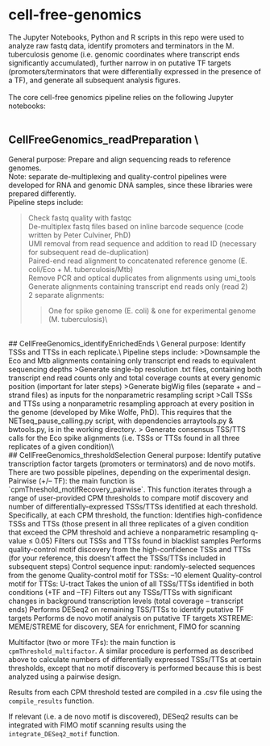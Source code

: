 # cell-free-genomics
The Jupyter Notebooks, Python and R scripts in this repo were used to analyze raw fastq data, identify promoters and terminators in the M. tuberculosis genome (i.e. genomic coordinates where transcript ends significantly accumulated), further narrow in on putative TF targets (promoters/terminators that were differentially expressed in the presence of a TF), and generate all subsequent analysis figures. \
<br>
The core cell-free genomics pipeline relies on the following Jupyter notebooks:\
<br>
## CellFreeGenomics_readPreparation \
General purpose: Prepare and align sequencing reads to reference genomes.   \
Note: separate de-multiplexing and quality-control pipelines were developed for RNA and genomic DNA samples, since these libraries were prepared differently.\
Pipeline steps include:
>Check fastq quality with fastqc  \
>De-multiplex fastq files based on inline barcode sequence (code written by Peter Culviner, PhD)\
>UMI removal from read sequence and addition to read ID (necessary for subsequent read de-duplication)\
>Paired-end read alignment to concatenated reference genome (E. coli/Eco + M. tuberculosis/Mtb)\
>Remove PCR and optical duplicates from alignments using umi_tools\
>Generate alignments containing transcript end reads only (read 2)\
>2 separate alignments:
>>One for spike genome (E. coli) & one for experimental genome (M. tuberculosis)\
<br>
## CellFreeGenomics_identifyEnrichedEnds \
General purpose: Identify TSSs and TTSs in each replicate.\
Pipeline steps include:
  >Downsample the Eco and Mtb alignments containing only transcript end reads to equivalent sequencing depths
  >Generate single-bp resolution .txt files, containing both transcript end read counts only and total coverage counts at every genomic position (important for later steps)
  >Generate bigWig files (separate + and – strand files) as inputs for the nonparametric resampling script
  >Call TSSs and TTSs using a nonparametric resampling approach at every position in the genome (developed by Mike Wolfe, PhD). This requires that the NETseq_pause_calling.py script, with dependencies arraytools.py & bwtools.py, is in the working directory.
> Generate consensus TSS/TTS calls for the Eco spike alignments (i.e. TSSs or TTSs found in all three replicates of a given condition)\
<br>
## CellFreeGenomics_thresholdSelection
General purpose: Identify putative transcription factor targets (promoters or terminators) and de novo motifs.
There are two possible pipelines, depending on the experimental design.
  Pairwise (+/– TF): the main function is `cpmThreshold_motifRecovery_pairwise`. This function iterates through a range of user-provided CPM thresholds to compare motif discovery and number    of differentially-expressed TSSs/TTSs identified at each threshold. Specifically, at each CPM threshold, the function:
    Identifies high-confidence TSSs and TTSs (those present in all three replicates of a given condition that exceed the CPM threshold and achieve a nonparametric resampling q-value ≤ 0.05)
    Filters out TSSs and TTSs found in blacklist samples
    Performs quality-control motif discovery from the high-confidence TSSs and TTSs (for your reference, this doesn't affect the TSSs/TTSs included in subsequent steps)
      Control sequence input: randomly-selected sequences from the genome
      Quality-control motif for TSSs: –10 element
      Quality-control motif for TTSs: U-tract
    Takes the union of all TSSs/TTSs identified in both conditions (+TF and –TF)
    Filters out any TSSs/TTSs with significant changes in background transcription levels (total coverage – transcript ends)
    Performs DESeq2 on remaining TSS/TTSs to identify putative TF targets
    Performs de novo motif analysis on putative TF targets
      XSTREME: MEME/STREME for discovery, SEA for enrichment, FIMO for scanning

  Multifactor (two or more TFs): the main function is `cpmThreshold_multifactor`. A similar procedure is performed as described above to calculate numbers of differentially expressed           TSSs/TTSs at certain thresholds, except that no motif discovery is performed because this is best analyzed using a pairwise design.

Results from each CPM threshold tested are compiled in a .csv file using the `compile_results` function.

If relevant (i.e. a de novo motif is discovered), DESeq2 results can be integrated with FIMO motif scanning results using the `integrate_DESeq2_motif` function.


